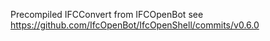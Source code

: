 Precompiled IFCConvert from IFCOpenBot see https://github.com/IfcOpenBot/IfcOpenShell/commits/v0.6.0
